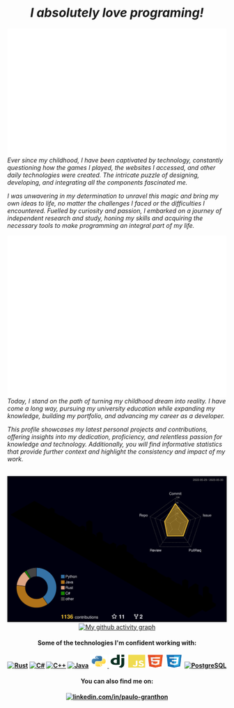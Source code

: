 <div>
  <h1 align="center"><b><i>I absolutely love programing!</i></b></h1>

  <img align="right" src=https://raw.githubusercontent.com/paulo-granthon/github-stats-transparent/output/generated/overview.svg>

  <p align="left"><i>Ever since my childhood, I have been captivated by technology, constantly questioning how the games I played, the websites I accessed, and other daily technologies were created. The intricate puzzle of designing, developing, and integrating all the components fascinated me.</i></p>
  <p align="left"><i>I was unwavering in my determination to unravel this magic and bring my own ideas to life, no matter the challenges I faced or the difficulties I encountered. Fuelled by curiosity and passion, I embarked on a journey of independent research and study, honing my skills and acquiring the necessary tools to make programming an integral part of my life.</i></p>
  <img align="right" src=https://raw.githubusercontent.com/paulo-granthon/github-stats-transparent/output/generated/languages.svg>
  <p align="left"><i>Today, I stand on the path of turning my childhood dream into reality. I have come a long way, pursuing my university education while expanding my knowledge, building my portfolio, and advancing my career as a developer.</i></p>
  <p align="left"><i>This profile showcases my latest personal projects and contributions, offering insights into my dedication, proficiency, and relentless passion for knowledge and technology. Additionally, you will find informative statistics that provide further context and highlight the consistency and impact of my work.</i></p>
</div>

</br>

    
<div align="center">
  <a href="#">
    <img alt="Language frequency per commit 3D graph" src="./profile-3d-contrib/profile-night-rainbow.svg">
  </a>
  <a href="#">
    <img alt="My github activity graph" src="https://github-readme-activity-graph.vercel.app/graph?username=paulo-granthon&theme=high-contrast">
  </a>
</div>

<div align="center">
  <h4><b>Some of the technologies I'm confident working with:<b></h4>
    <a href="#"><img alt="Rust" height="30" width="40" title="Rust" src="https://cdn.jsdelivr.net/gh/devicons/devicon/icons/rust/rust-plain.svg"></a>
    <a href="#"><img alt="C#" height="30" width="40" title="C#" src="https://cdn.jsdelivr.net/gh/devicons/devicon/icons/csharp/csharp-original.svg"></a>
    <a href="#"><img alt="C++" height="30" width="40" title="C++" src="https://cdn.jsdelivr.net/gh/devicons/devicon/icons/cplusplus/cplusplus-original.svg"></a>
    <a href="#"><img alt="Java" height="30" width="40" title="Java" src="https://cdn.jsdelivr.net/gh/devicons/devicon/icons/java/java-original.svg"></a>
    <a href="#"><img alt="Python" height="30" width="40" title="Python" src="https://raw.githubusercontent.com/devicons/devicon/master/icons/python/python-original.svg"> </a>
    <a href="#"><img alt="Django" height="30" width="40" title="Django" src="https://github.com/devicons/devicon/blob/master/icons/django/django-plain.svg"></a>
    <a href="#"><img alt="JavaScript" height="30" width="40" title="JavaScript" src="https://raw.githubusercontent.com/devicons/devicon/master/icons/javascript/javascript-plain.svg"></a>
    <a href="#"><img alt="HTML5" height="30" width="40" title="HTML5" src="https://raw.githubusercontent.com/devicons/devicon/master/icons/html5/html5-original.svg"></a>
    <a href="#"><img alt="CSS3" height="30" width="40" title="CSS3" src="https://raw.githubusercontent.com/devicons/devicon/master/icons/css3/css3-original.svg"></a>
    <a href="#"><img alt="PostgreSQL" height="30" width="40" title="PostgreSQL" src="https://cdn.jsdelivr.net/gh/devicons/devicon/icons/postgresql/postgresql-original.svg"></a>
</div>

<div align="center">
  <h4><b>You can also find me on:<b></h4>
  <a href="https://www.linkedin.com/in/paulo-granthon/"><img title="linkedin.com/in/paulo-granthon" src="https://img.shields.io/badge/-LinkedIn-%230077B5?style=for-the-badge&logo=linkedin&logoColor=white"></a>
</div>
